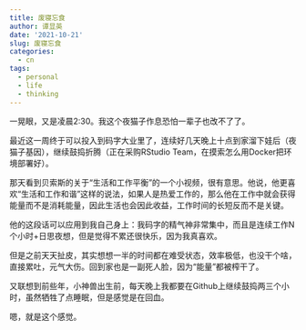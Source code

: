 ```yaml
---
title: 废寝忘食
author: 谭显英
date: '2021-10-21'
slug: 废寝忘食
categories:
  - cn
tags:
  - personal
  - life
  - thinking
---
```


一晃眼，又是凌晨2:30。我这个夜猫子作息恐怕一辈子也改不了了。

最近这一周终于可以投入到码字大业里了，连续好几天晚上十点到家溜下娃后（夜猫子基因），继续鼓捣折腾（正在采购RStudio Team，在摸索怎么用Docker把环境部署好）。

那天看到贝索斯的关于“生活和工作平衡”的一个小视频，很有意思。他说，他更喜欢“生活和工作和谐”这样的说法，如果人是热爱工作的，那么他在工作中就会获得能量而不是消耗能量，因此生活也会因此收益，工作时间的长短反而不是关键。

他的这段话可以应用到我自己身上：我码字的精气神非常集中，而且是连续工作N个小时+日思夜想，但是觉得不累还很快乐，因为我真喜欢。

但是之前天天扯皮，其实想想一半的时间都在难受状态，效率极低，也没干个啥，直接累吐，元气大伤。回到家也是一副死人脸，因为“能量”都被榨干了。

又联想到前些年，小神兽出生前，每天晚上我都要在Github上继续鼓捣两三个小时，虽然牺牲了点睡眠，但是感觉是在回血。

嗯，就是这个感觉。
